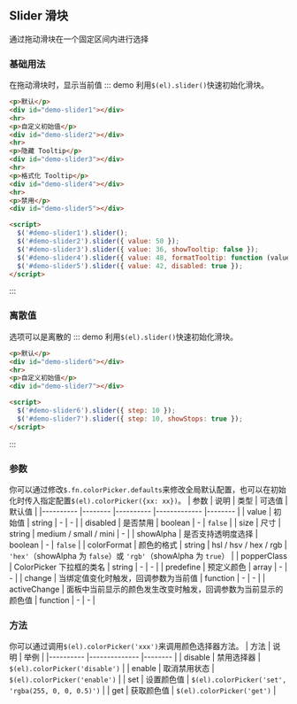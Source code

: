## Slider 滑块
通过拖动滑块在一个固定区间内进行选择

### 基础用法
在拖动滑块时，显示当前值
::: demo 利用`$(el).slider()`快速初始化滑块。

``` html
<p>默认</p>
<div id="demo-slider1"></div>
<hr>
<p>自定义初始值</p>
<div id="demo-slider2"></div>
<hr>
<p>隐藏 Tooltip</p>
<div id="demo-slider3"></div>
<hr>
<p>格式化 Tooltip</p>
<div id="demo-slider4"></div>
<hr>
<p>禁用</p>
<div id="demo-slider5"></div>

<script>
  $('#demo-slider1').slider();
  $('#demo-slider2').slider({ value: 50 });
  $('#demo-slider3').slider({ value: 36, showTooltip: false });
  $('#demo-slider4').slider({ value: 48, formatTooltip: function (value) { return value + '%' } });
  $('#demo-slider5').slider({ value: 42, disabled: true });
</script>
```
:::

### 离散值
选项可以是离散的
::: demo 利用`$(el).slider()`快速初始化滑块。

``` html
<p>默认</p>
<div id="demo-slider6"></div>
<hr>
<p>自定义初始值</p>
<div id="demo-slider7"></div>

<script>
  $('#demo-slider6').slider({ step: 10 });
  $('#demo-slider7').slider({ step: 10, showStops: true });
</script>
```
:::

### 参数
你可以通过修改`$.fn.colorPicker.defaults`来修改全局默认配置，也可以在初始化时传入指定配置`$(el).colorPicker({xx: xx})`。
| 参数      | 说明    | 类型      | 可选值       | 默认值   |
|---------- |-------- |---------- |-------------  |-------- |
| value  | 初始值 | string | - | - |
| disabled | 是否禁用 | boolean | - | `false` |
| size | 尺寸 | string | medium / small / mini | - |
| showAlpha | 是否支持透明度选择 | boolean | - | `false` |
| colorFormat | 颜色的格式 | string | hsl / hsv / hex / rgb | `'hex'`（showAlpha 为 `false`）或 `'rgb'`（showAlpha 为 `true`） |
| popperClass | ColorPicker 下拉框的类名 | string | - | - |
| predefine | 预定义颜色 | array | - | - |
| change | 当绑定值变化时触发，回调参数为当前值 | function | - | - |
| activeChange | 面板中当前显示的颜色发生改变时触发，回调参数为当前显示的颜色值 | function | - | - |

### 方法
你可以通过调用`$(el).colorPicker('xxx')`来调用颜色选择器方法。
| 方法      | 说明          | 举例  |
|---------- |-------------- |-------- |
| disable | 禁用选择器 | `$(el).colorPicker('disable')` |
| enable | 取消禁用状态 | `$(el).colorPicker('enable')` |
| set | 设置颜色值 | `$(el).colorPicker('set', 'rgba(255, 0, 0, 0.5)')` |
| get | 获取颜色值 | `$(el).colorPicker('get')` |
